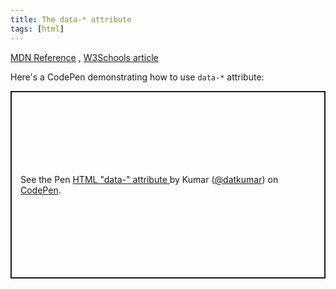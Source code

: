 ```yaml
---
title: The data-* attribute
tags: [html]
---
```


[MDN Reference](https://developer.mozilla.org/en-US/docs/Learn/HTML/Howto/Use_data_attributes) , [W3Schools article](https://www.w3schools.com/tags/att_data-.asp)

Here's a CodePen demonstrating how to use `data-*` attribute:

<p
    class="codepen"
    data-height="500"
    data-theme-id="dark"
    data-default-tab="html,result"
    data-slug-hash="wvOJgrp"
    data-preview="true"
    data-user="datkumar"
    style="
    height: 300px;
    box-sizing: border-box;
    display: flex;
    align-items: center;
    justify-content: center;
    border: 2px solid;
    margin: 1em 0;
    padding: 1em;
    "
>
    <span>
        See the Pen
        <a href="https://codepen.io/datkumar/pen/wvOJgrp">
            HTML &quot;data-&quot; attribute
        </a>
        by Kumar (<a href="https://codepen.io/datkumar">@datkumar</a>) on
        <a href="https://codepen.io">CodePen</a>.
    </span>
</p>
<script
    async
    src="https://cpwebassets.codepen.io/assets/embed/ei.js"
></script>
